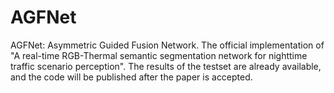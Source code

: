 # AGFNet
AGFNet: Asymmetric Guided Fusion Network. The official implementation of "A real-time RGB-Thermal semantic segmentation network for nighttime traffic scenario perception".
The results of the testset are already available, and the code will be published after the paper is accepted.

